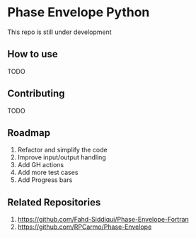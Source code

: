 # Phase Envelope Python
This repo is still under development

## How to use
TODO

## Contributing
TODO


## Roadmap
1. Refactor and simplify the code
2. Improve input/output handling
3. Add GH actions
4. Add more test cases
5. Add Progress bars


## Related Repositories
1. https://github.com/Fahd-Siddiqui/Phase-Envelope-Fortran
2. https://github.com/RPCarmo/Phase-Envelope